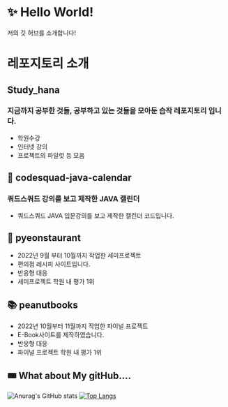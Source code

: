 # ✨ Hello World! 
저의 깃 허브를 소개합니다!

# 레포지토리 소개
## Study_hana
### 지금까지 공부한 것들, 공부하고 있는 것들을 모아둔 습작 레포지토리 입니다.
- 학원수강 
- 인터넷 강의
- 프로젝트의 파일럿 등 모음

## 📆 codesquad-java-calendar
### 쿼드스쿼드 강의를 보고 제작한 JAVA 캘린더
- 쿼드스쿼드 JAVA 입문강의를 보고 제작한 캘린더 코드입니다.
 
## 🍱 pyeonstaurant
- 2022년 9월 부터 10월까지 작업한 세미프로젝트
- 편의점 레시피 사이트입니다.
- 반응형 대응
- 세미프로젝트 학원 내 평가 1위

## 📚 peanutbooks
- 2022년 10월부터 11월까지 작업한 파이널 프로젝트
- E-Book사이트를 제작하였습니다.
- 반응형 대응
- 파이널 프로젝트 학원 내 평가 1위

## 🎟 What about My gitHub....
![Anurag's GitHub stats](https://github-readme-stats.vercel.app/api?username=hana78786&show_icons=true&theme=radical)
[![Top Langs](https://github-readme-stats.vercel.app/api/top-langs/?username=hana78786&layout=compact)](https://github.com/anuraghazra/github-readme-stats)

<!--
**hana78786/hana78786** is a ✨ _special_ ✨ repository because its `README.md` (this file) appears on your GitHub profile.

Here are some ideas to get you started:

- 🔭 I’m currently working on ...
- 🌱 I’m currently learning ...
- 👯 I’m looking to collaborate on ...
- 🤔 I’m looking for help with ...
- 💬 Ask me about ...
- 📫 How to reach me: ...
- 😄 Pronouns: ...
- ⚡ Fun fact: ...
-->

